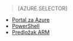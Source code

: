 > [AZURE.SELECTOR]
- [Portal za Azure](../articles/virtual-network/virtual-networks-create-vnetpeering-arm-portal.md)
- [PowerShell](../articles/virtual-network/virtual-networks-create-vnetpeering-arm-ps.md)
- [Predložak ARM](../articles/virtual-network/virtual-networks-create-vnetpeering-arm-template-click.md)